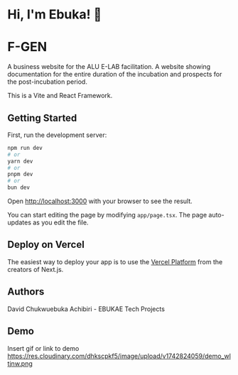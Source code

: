 
# Hi, I'm Ebuka! 👋


# F-GEN

A business website for the ALU E-LAB facilitation. A website showing documentation for the entire duration of the incubation and prospects for the post-incubation period.

This is a Vite and React Framework.

## Getting Started

First, run the development server:

```bash
npm run dev
# or
yarn dev
# or
pnpm dev
# or
bun dev
```

Open [http://localhost:3000](http://localhost:3000) with your browser to see the result.

You can start editing the page by modifying `app/page.tsx`. The page auto-updates as you edit the file.


## Deploy on Vercel

The easiest way to deploy your app is to use the [Vercel Platform](https://vercel.com/new?utm_medium=default-template&filter=next.js&utm_source=create-next-app&utm_campaign=create-next-app-readme) from the creators of Next.js.



## Authors



David Chukwuebuka Achibiri - EBUKAE Tech Projects
## Demo

Insert gif or link to demo
https://res.cloudinary.com/dhkscpkf5/image/upload/v1742824059/demo_wltjnw.png 
